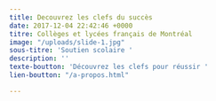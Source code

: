 ```yaml
---
title: Decouvrez les clefs du succès
date: 2017-12-04 22:42:46 +0000
titre: Collèges et lycées français de Montréal
image: "/uploads/slide-1.jpg"
sous-titre: 'Soutien scolaire '
description: ''
texte-boutton: 'Découvrez les clefs pour réussir '
lien-boutton: "/a-propos.html"

---
```

